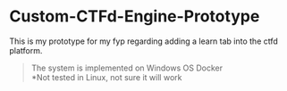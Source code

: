 # Custom-CTFd-Engine-Prototype

This is my prototype for my fyp regarding adding a learn tab into the ctfd platform.
> The system is implemented on Windows OS Docker  
> \*Not tested in Linux, not sure it will work
